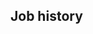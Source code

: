 <!-- Copyright (C) 2023  Kevin Sandom -->
<!-- # A variant of the full version, but with slightly different ordering to make better use of the space.-->
<!-- do include src/header/exampleHeaderWithoutCols.md -->
<!-- do include src/intro/exampleLongIntro.md -->
<!-- do include src/keySkills/exampleKeySkills.md -->
<!-- do include src/util/pageBreak.md -->

## Job history
<!-- do include src/jobHistory/exampleRecentJobHistory.md -->
<!-- do include src/jobHistory/exampleOlderJobHistory.md -->
